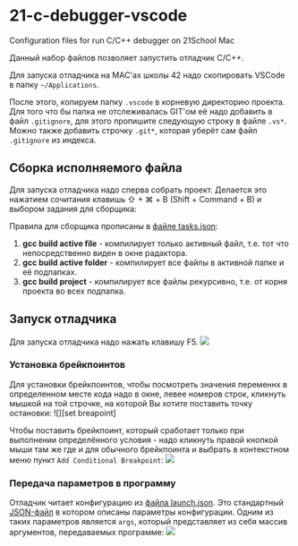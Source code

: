 # 21-c-debugger-vscode
Configuration files for run C/C++ debugger on 21School Mac

Данный набор файлов позволяет запустить отладчик C/C++.

Для запуска отладчика на MAC'ах школы 42 надо скопировать VSCode в папку `~/Applications`.

После этого, копируем папку `.vscode` в корневую директорию проекта.
Для того что бы папка не отслеживалась GIT'ом её надо добавить в файл `.gitignore`, для этого пропишите следующую строку в файле
`.vs*`. Можно также добавить строчку `.git*`, которая уберёт сам файл `.gitignore` из индекса.

## Сборка исполняемого файла
Для запуска отладчика надо сперва собрать проект. Делается это нажатием сочитания клавишь ⇧ + ⌘ + B (Shift + Command + B) и выбором задания для сборщика:
[][select task]

Правила для сборщика прописаны в [файле tasks.json](./.vscode/tasks.json):
1. **gcc build active file** - компилирует только активный файл, т.е. тот что непосредственно виден в окне радактора.
2. **gcc build active folder** - компилирует все файлы в активной папке и её подпапках.
3. **gcc build project** - компилирует все файлы рекурсивно, т.е. от корня проекта во всех подпапка.

## Запуск отладчика
Для запуска отладчика надо нажать клавишу F5.
![][start debugging]

### Установка брейкпоинтов
Для установки брейкпоинтов, чтобы посмотреть значения переменнх в определенном месте кода надо в окне, левее номеров строк, кликнуть мышкой на той строчке, на которой Вы хотите поставить точку остановки:
![][set breapoint]

Чтобы поставить брейкпоинт, который сработает только при выполнении определённого условия - надо кликнуть правой кнопкой мыши там же где и для обычного брейкпоинта и выбрать в контекстном меню пункт `Add Conditional Breakpoint`:
![][set cond breakpoint]

### Передача параметров в программу
Отладчик читает конфигурацию из [файла launch.json](./.vscode/launch.json). Это стандартный [JSON-файл](https://ru.wikipedia.org/wiki/JSON "Wiki JSON") в котором описаны параметры конфигурации. Одним из таких параметров является `args`, который представляет из себя масcив аргументов, передаваемых программе:
![][set params]

[select task]: https://github.com/Mozzart88/readme_srcs/blob/master/21-c-debugger-vscode/src/vscode_debugger_select_task.gif
[set breakpoint]: https://github.com/Mozzart88/readme_srcs/blob/master/21-c-debugger-vscode/src/vscode_debugger_set_breakpoint.gif
[set cond breakpoint]: https://github.com/Mozzart88/readme_srcs/blob/master/21-c-debugger-vscode/src/vscode_debugger_set_cond_breakpoint.gif
[set params]: https://github.com/Mozzart88/readme_srcs/blob/master/21-c-debugger-vscode/src/vscode_debugger_set_params.gif
[start debugging]: https://github.com/Mozzart88/readme_srcs/blob/master/21-c-debugger-vscode/src/vscode_debugger_start_debugging.gif
